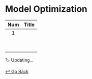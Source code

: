 # Model Optimization

| Num  | Title |
| :--: | :---: |
|  1   |       |
|      |       |
|      |       |
|      |       |
|      |       |
|      |       |
|      |       |
|      |       |
|      |       |

:label: Updating...



[↩️ Go Back](https://github.com/lisy0123/Boostcamp_AI_Tech)

